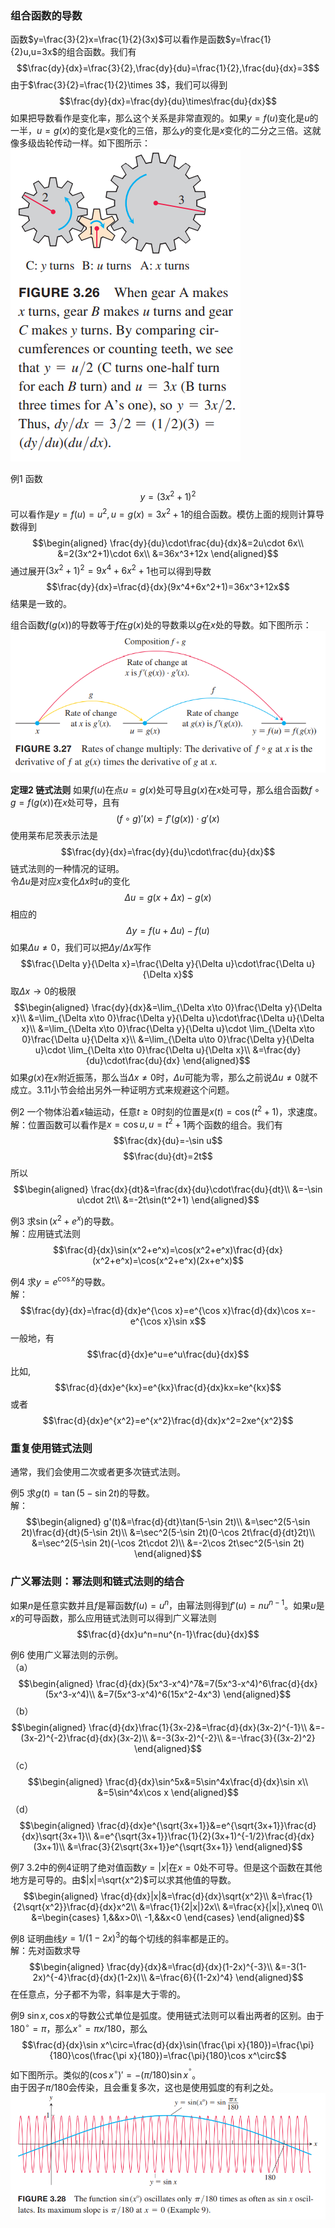 ### 组合函数的导数
函数$y=\frac{3}{2}x=\frac{1}{2}(3x)$可以看作是函数$y=\frac{1}{2}u,u=3x$的组合函数。我们有
$$\frac{dy}{dx}=\frac{3}{2},\frac{dy}{du}=\frac{1}{2},\frac{du}{dx}=3$$
由于$\frac{3}{2}=\frac{1}{2}\times 3$，我们可以得到
$$\frac{dy}{dx}=\frac{dy}{du}\times\frac{du}{dx}$$
如果把导数看作是变化率，那么这个关系是非常直观的。如果$y=f(u)$变化是$u$的一半，$u=g(x)$的变化是$x$变化的三倍，那么$y$的变化是$x$变化的二分之三倍。这就像多级齿轮传动一样。如下图所示：  
![](060.010.png)

例1 函数
$$y=(3x^2+1)^2$$
可以看作是$y=f(u)=u^2,u=g(x)=3x^2+1$的组合函数。模仿上面的规则计算导数得到
$$\begin{aligned}
\frac{dy}{du}\cdot\frac{du}{dx}&=2u\cdot 6x\\
&=2(3x^2+1)\cdot 6x\\
&=36x^3+12x
\end{aligned}$$
通过展开$(3x^2+1)^2=9x^4+6x^2+1$也可以得到导数
$$\frac{dy}{dx}=\frac{d}{dx}(9x^4+6x^2+1)=36x^3+12x$$
结果是一致的。

组合函数$f(g(x))$的导数等于$f$在$g(x)$处的导数乘以$g$在$x$处的导数。如下图所示：  
![](060.020.png)

**定理2 链式法则** 如果$f(u)$在点$u=g(x)$处可导且$g(x)$在$x$处可导，那么组合函数$f\circ g=f(g(x))$在$x$处可导，且有
$$(f\circ g)'(x)=f'(g(x))\cdot g'(x)$$
使用莱布尼茨表示法是
$$\frac{dy}{dx}=\frac{dy}{du}\cdot\frac{du}{dx}$$
链式法则的一种情况的证明。  
令$\Delta u$是对应$x$变化$\Delta x$时$u$的变化
$$\Delta u=g(x+\Delta x)-g(x)$$
相应的
$$\Delta y=f(u+\Delta u)-f(u)$$
如果$\Delta u\neq 0$，我们可以把$\Delta y/\Delta x$写作
$$\frac{\Delta y}{\Delta x}=\frac{\Delta y}{\Delta u}\cdot\frac{\Delta u}{\Delta x}$$
取$\Delta x\to 0$的极限
$$\begin{aligned}
\frac{dy}{dx}&=\lim_{\Delta x\to 0}\frac{\Delta y}{\Delta x}\\
&=\lim_{\Delta x\to 0}\frac{\Delta y}{\Delta u}\cdot\frac{\Delta u}{\Delta x}\\
&=\lim_{\Delta x\to 0}\frac{\Delta y}{\Delta u}\cdot \lim_{\Delta x\to 0}\frac{\Delta u}{\Delta x}\\
&=\lim_{\Delta u\to 0}\frac{\Delta y}{\Delta u}\cdot \lim_{\Delta x\to 0}\frac{\Delta u}{\Delta x}\\
&=\frac{dy}{du}\cdot\frac{du}{dx}
\end{aligned}$$
如果$g(x)$在$x$附近振荡，那么当$\Delta x\neq 0$时，$\Delta u$可能为零，那么之前说$\Delta u\neq 0$就不成立。3.11小节会给出另外一种证明方式来规避这个问题。

例2 一个物体沿着$x$轴运动，任意$t\geq 0$时刻的位置是$x(t)=\cos(t^2+1)$，求速度。  
解：位置函数可以看作是$x=\cos u,u=t^2+1$两个函数的组合。我们有
$$\frac{dx}{du}=-\sin u$$
$$\frac{du}{dt}=2t$$
所以
$$\begin{aligned}
\frac{dx}{dt}&=\frac{dx}{du}\cdot\frac{du}{dt}\\
&=-\sin u\cdot 2t\\
&=-2t\sin(t^2+1)
\end{aligned}$$

例3 求$\sin(x^2+e^x)$的导数。  
解：应用链式法则
$$\frac{d}{dx}\sin(x^2+e^x)=\cos(x^2+e^x)\frac{d}{dx}(x^2+e^x)=\cos(x^2+e^x)(2x+e^x)$$

例4 求$y=e^{\cos x}$的导数。  
解：
$$\frac{dy}{dx}=\frac{d}{dx}e^{\cos x}=e^{\cos x}\frac{d}{dx}\cos x=-e^{\cos x}\sin x$$
一般地，有
$$\frac{d}{dx}e^u=e^u\frac{du}{dx}$$
比如,
$$\frac{d}{dx}e^{kx}=e^{kx}\frac{d}{dx}kx=ke^{kx}$$
或者
$$\frac{d}{dx}e^{x^2}=e^{x^2}\frac{d}{dx}x^2=2xe^{x^2}$$

### 重复使用链式法则
通常，我们会使用二次或者更多次链式法则。

例5 求$g(t)=\tan(5-\sin 2t)$的导数。  
解：
$$\begin{aligned}
g'(t)&=\frac{d}{dt}\tan(5-\sin 2t)\\
&=\sec^2(5-\sin 2t)\frac{d}{dt}(5-\sin 2t)\\
&=\sec^2(5-\sin 2t)(0-\cos 2t\frac{d}{dt}2t)\\
&=\sec^2(5-\sin 2t)(-\cos 2t\cdot 2)\\
&=-2\cos 2t\sec^2(5-\sin 2t)
\end{aligned}$$

### 广义幂法则：幂法则和链式法则的结合
如果$n$是任意实数并且$f$是幂函数$f(u)=u^n$，由幂法则得到$f'(u)=nu^{n-1}$。如果$u$是$x$的可导函数，那么应用链式法则可以得到广义幂法则
$$\frac{d}{dx}u^n=nu^{n-1}\frac{du}{dx}$$

例6 使用广义幂法则的示例。  
（a）
$$\begin{aligned}
\frac{d}{dx}(5x^3-x^4)^7&=7(5x^3-x^4)^6\frac{d}{dx}(5x^3-x^4)\\
&=7(5x^3-x^4)^6(15x^2-4x^3)
\end{aligned}$$
（b）
$$\begin{aligned}
\frac{d}{dx}\frac{1}{3x-2}&=\frac{d}{dx}(3x-2)^{-1}\\
&=-(3x-2)^{-2}\frac{d}{dx}(3x-2)\\
&=-3(3x-2)^{-2}\\
&=-\frac{3}{(3x-2)^2}
\end{aligned}$$
（c）
$$\begin{aligned}
\frac{d}{dx}\sin^5x&=5\sin^4x\frac{d}{dx}\sin x\\
&=5\sin^4x\cos x
\end{aligned}$$
（d）
$$\begin{aligned}
\frac{d}{dx}e^{\sqrt{3x+1}}&=e^{\sqrt{3x+1}}\frac{d}{dx}\sqrt{3x+1}\\
&=e^{\sqrt{3x+1}}\frac{1}{2}(3x+1)^{-1/2}\frac{d}{dx}(3x+1)\\
&=\frac{3}{2\sqrt{3x+1}}e^{\sqrt{3x+1}}
\end{aligned}$$

例7 3.2中的例4证明了绝对值函数$y=|x|$在$x=0$处不可导。但是这个函数在其他地方是可导的。由$|x|=\sqrt{x^2}$可以求其他值的导数。
$$\begin{aligned}
\frac{d}{dx}|x|&=\frac{d}{dx}\sqrt{x^2}\\
&=\frac{1}{2\sqrt{x^2}}\frac{d}{dx}x^2\\
&=\frac{1}{2|x|}2x\\
&=\frac{x}{|x|},x\neq 0\\
&=\begin{cases}
1,&&x>0\\
-1,&&x<0
\end{cases}
\end{aligned}$$

例8 证明曲线$y=1/(1-2x)^3$的每个切线的斜率都是正的。  
解：先对函数求导
$$\begin{aligned}
\frac{dy}{dx}&=\frac{d}{dx}(1-2x)^{-3}\\
&=-3(1-2x)^{-4}\frac{d}{dx}(1-2x)\\
&=\frac{6}{(1-2x)^4}
\end{aligned}$$
在任意点，分子都不为零，斜率是大于零的。

例9 $\sin x,\cos x$的导数公式单位是弧度。使用链式法则可以看出两者的区别。由于$180^\circ=\pi$，那么$x^\circ=\pi x/180$，那么
$$\frac{d}{dx}\sin x^\circ=\frac{d}{dx}\sin(\frac{\pi x}{180})=\frac{\pi}{180}\cos(\frac{\pi x}{180})=\frac{\pi}{180}\cos x^\circ$$
如下图所示。类似的$(\cos x^\circ)'=-(\pi/180)\sin x^^\circ$。  
由于因子$\pi/180$会传染，且会重复多次，这也是使用弧度的有利之处。
![](060.030.png)
